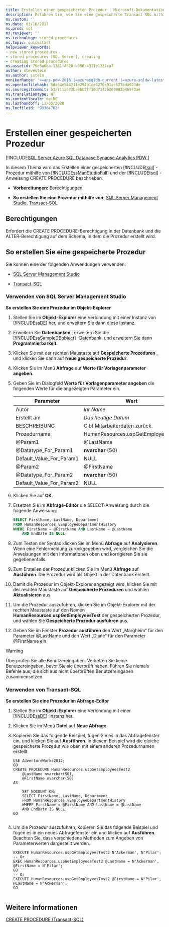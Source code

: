 ```yaml
---
title: Erstellen einer gespeicherten Prozedur | Microsoft-Dokumentation
description: Erfahren Sie, wie Sie eine gespeicherte Transact-SQL mithilfe von SQL Server Management Studio und der CREATE PROCEDURE-Anweisung von Transact-SQL erstellen.
ms.custom: ''
ms.date: 03/16/2017
ms.prod: sql
ms.reviewer: ''
ms.technology: stored-procedures
ms.topic: quickstart
helpviewer_keywords:
- new stored procedures
- stored procedures [SQL Server], creating
- creating stored procedures
ms.assetid: 76e8a6ba-1381-4620-b356-4311e1331ca7
author: stevestein
ms.author: sstein
monikerRange: '>=aps-pdw-2016||=azuresqldb-current||=azure-sqldw-latest||>=sql-server-2016||=sqlallproducts-allversions||>=sql-server-linux-2017||=azuresqldb-mi-current'
ms.openlocfilehash: 5da64e544211e29491ce4270c91ae527bda923de
ms.sourcegitcommit: b3a711a673baebb2ff10d7142b209982b46973ae
ms.translationtype: HT
ms.contentlocale: de-DE
ms.lasthandoff: 11/05/2020
ms.locfileid: "93364762"
---
```

# <a name="create-a-stored-procedure"></a>Erstellen einer gespeicherten Prozedur
[!INCLUDE[SQL Server Azure SQL Database Synapse Analytics PDW ](../../includes/applies-to-version/sql-asdb-asdbmi-asa-pdw.md)]


In diesem Thema wird das Erstellen einer gespeicherten [!INCLUDE[tsql](../../includes/tsql-md.md)] -Prozedur mithilfe von [!INCLUDE[ssManStudioFull](../../includes/ssmanstudiofull-md.md)] und der [!INCLUDE[tsql](../../includes/tsql-md.md)] -Anweisung CREATE PROCEDURE beschrieben.  
  
-   **Vorbereitungen:**  [Berechtigungen](#Permissions)  
  
-   **So erstellen Sie eine Prozedur mithilfe von:**  [SQL Server Management Studio](#SSMSProcedure), [Transact-SQL](#TsqlProcedure)  
  
##  <a name="permissions"></a><a name="Permissions"></a> Berechtigungen  
 Erfordert die CREATE PROCEDURE-Berechtigung in der Datenbank und die ALTER-Berechtigung auf dem Schema, in dem die Prozedur erstellt wird.  
  
##  <a name="how-to-create-a-stored-procedure"></a><a name="Procedures"></a> So erstellen Sie eine gespeicherte Prozedur  
 Sie können eine der folgenden Anwendungen verwenden:  
  
-   [SQL Server Management Studio](#SSMSProcedure)  
  
-   [Transact-SQL](#TsqlProcedure)  
  
###  <a name="using-sql-server-management-studio"></a><a name="SSMSProcedure"></a> Verwenden von SQL Server Management Studio  
 **So erstellen Sie eine Prozedur im Objekt-Explorer**  
  
1.  Stellen Sie im **Objekt-Explorer** eine Verbindung mit einer Instanz von [!INCLUDE[ssDE](../../includes/ssde-md.md)] her, und erweitern Sie dann diese Instanz.  
  
2.  Erweitern Sie **Datenbanken** , erweitern Sie die [!INCLUDE[ssSampleDBobject](../../includes/sssampledbobject-md.md)] -Datenbank, und erweitern Sie dann **Programmierbarkeit**.  
  
3.  Klicken Sie mit der rechten Maustaste auf **Gespeicherte Prozeduren** , und klicken Sie dann auf **Neue gespeicherte Prozedur**.  
  
4.  Klicken Sie im Menü **Abfrage** auf **Werte für Vorlagenparameter angeben**.  
  
5.  Geben Sie im Dialogfeld **Werte für Vorlagenparameter angeben** die folgenden Werte für die angezeigten Parameter ein.  
  
    |Parameter|Wert|  
    |---------------|-----------|  
    |Autor|*Ihr Name*|  
    |Erstellt am|*Das heutige Datum*|  
    |BESCHREIBUNG|Gibt Mitarbeiterdaten zurück.|  
    |Prozedurname|HumanResources.uspGetEmployeesTest|  
    |@Param1|@LastName|  
    |@Datatype_For_Param1|**nvarchar** (50)|  
    |Default_Value_For_Param1|NULL|  
    |@Param2|@FirstName|  
    |@Datatype_For_Param2|**nvarchar** (50)|  
    |Default_Value_For_Param2|NULL|  
  
6.  Klicken Sie auf **OK**.  
  
7.  Ersetzen Sie im **Abfrage-Editor** die SELECT-Anweisung durch die folgende Anweisung:  
  
    ```sql  
    SELECT FirstName, LastName, Department  
    FROM HumanResources.vEmployeeDepartmentHistory  
    WHERE FirstName = @FirstName AND LastName = @LastName  
        AND EndDate IS NULL;  
    ```  
  
8.  Zum Testen der Syntax klicken Sie im Menü **Abfrage** auf **Analysieren**. Wenn eine Fehlermeldung zurückgegeben wird, vergleichen Sie die Anweisungen mit den Informationen oben und korrigieren Sie sie gegebenenfalls.  
  
9. Zum Erstellen der Prozedur klicken Sie im Menü **Abfrage** auf **Ausführen**. Die Prozedur wird als Objekt in der Datenbank erstellt.  
  
10. Damit die Prozedur im Objekt-Explorer angezeigt wird, klicken Sie mit der rechten Maustaste auf **Gespeicherte Prozeduren** und wählen **Aktualisieren** aus.  
  
11. Um die Prozedur auszuführen, klicken Sie im Objekt-Explorer mit der rechten Maustaste auf den Namen **HumanResources.uspGetEmployeesTest** der gespeicherten Prozedur, und wählen Sie **Gespeicherte Prozedur ausführen** aus.  
  
12. Geben Sie im Fenster **Prozedur ausführen** den Wert „Margheim“ für den Parameter @LastName und den Wert „Diane“ für den Parameter @FirstName ein.  
  
> [!WARNING]  
>  Überprüfen Sie alle Benutzereingaben. Verketten Sie keine Benutzereingaben, bevor Sie sie überprüft haben. Führen Sie niemals Befehle aus, die sich aus nicht überprüften Benutzereingaben zusammensetzen.  
  
###  <a name="using-transact-sql"></a><a name="TsqlProcedure"></a> Verwenden von Transact-SQL  
 **So erstellen Sie eine Prozedur im Abfrage-Editor**  
  
1.  Stellen Sie im **Objekt-Explorer** eine Verbindung mit einer [!INCLUDE[ssDE](../../includes/ssde-md.md)]-Instanz her.  
  
2.  Klicken Sie im Menü **Datei** auf **Neue Abfrage**.  
  
3.  Kopieren Sie das folgende Beispiel, fügen Sie es in das Abfragefenster ein, und klicken Sie auf **Ausführen**. In diesem Beispiel wird die gleiche gespeicherte Prozedur wie oben mit einem anderen Prozedurnamen erstellt.  
  
    ```  
    USE AdventureWorks2012;  
    GO  
    CREATE PROCEDURE HumanResources.uspGetEmployeesTest2   
        @LastName nvarchar(50),   
        @FirstName nvarchar(50)   
    AS   
  
        SET NOCOUNT ON;  
        SELECT FirstName, LastName, Department  
        FROM HumanResources.vEmployeeDepartmentHistory  
        WHERE FirstName = @FirstName AND LastName = @LastName  
        AND EndDate IS NULL;  
    GO  
  
    ```  
  
4.  Um die Prozedur auszuführen, kopieren Sie das folgende Beispiel und fügen es in ein neues Abfragefenster ein und klicken auf **Ausführen**. Beachten Sie, dass verschiedene Methoden zum Angeben von Parameterwerten dargestellt werden.  
  
    ```  
    EXECUTE HumanResources.uspGetEmployeesTest2 N'Ackerman', N'Pilar';  
    -- Or  
    EXEC HumanResources.uspGetEmployeesTest2 @LastName = N'Ackerman', @FirstName = N'Pilar';  
    GO  
    -- Or  
    EXECUTE HumanResources.uspGetEmployeesTest2 @FirstName = N'Pilar', @LastName = N'Ackerman';  
    GO  
  
    ```  
  
## <a name="see-also"></a>Weitere Informationen  
 [CREATE PROCEDURE &#40;Transact-SQL&#41;](../../t-sql/statements/create-procedure-transact-sql.md)  
  
  
